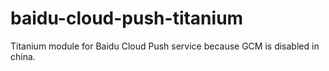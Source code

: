 baidu-cloud-push-titanium
=========================

Titanium module for Baidu Cloud Push service because GCM is disabled in china.
